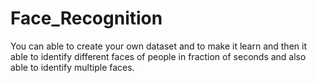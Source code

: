 # Face_Recognition
You can able to create your own dataset and to make it learn and then it able to identify different faces of people in fraction of seconds and also able to identify multiple faces.
